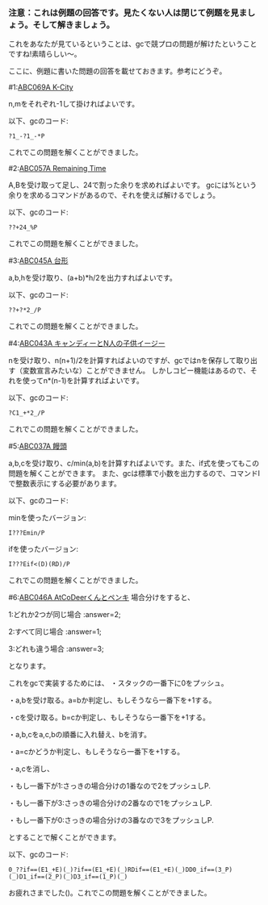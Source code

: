 ### **注意：これは例題の回答です。見たくない人は閉じて例題を見ましょう。そして解きましょう。**



























































これをあなたが見ているということは、gcで競プロの問題が解けたということですね!素晴らしい～。

ここに、例題に書いた問題の回答を載せておきます。参考にどうぞ。

#1:[ABC069A K-City](https://atcoder.jp/contests/abc069/tasks/abc069_a)

n,mをそれぞれ-1して掛ければよいです。

以下、gcのコード:

`?1_-?1_-*P` 

これでこの問題を解くことができました。



#2:[ABC057A Remaining Time](https://atcoder.jp/contests/abc057/tasks/abc057_a)

A,Bを受け取って足し、24で割った余りを求めればよいです。
gcには%という余りを求めるコマンドがあるので、それを使えば解けるでしょう。

以下、gcのコード:

`??+24_%P`

これでこの問題を解くことができました。



#3:[ABC045A 台形](https://atcoder.jp/contests/abc045/tasks/abc045_a)

a,b,hを受け取り、(a+b)*h/2を出力すればよいです。

以下、gcのコード:

`??+?*2_/P`

これでこの問題を解くことができました。 



#4:[ABC043A キャンディーとN人の子供イージー](https://atcoder.jp/contests/abc043/tasks/abc043_a)

nを受け取り、n(n+1)/2を計算すればよいのですが、gcではnを保存して取り出す（変数宣言みたいな）ことができません。
しかしコピー機能はあるので、それを使ってn*(n-1)を計算すればよいです。

以下、gcのコード:

`?C1_+*2_/P`

これでこの問題を解くことができました。
 
 
 
#5:[ABC037A 饅頭](https://atcoder.jp/contests/abc037/tasks/abc037_a)

a,b,cを受け取り、c/min(a,b)を計算すればよいです。また、if式を使ってもこの問題を解くことができます。
また、gcは標準で小数を出力するので、コマンドIで整数表示にする必要があります。

以下、gcのコード:

minを使ったバージョン:

`I???Emin/P`

ifを使ったバージョン:

`I???Eif<(D)(RD)/P`

これでこの問題を解くことができました。



#6:[ABC046A AtCoDeerくんとペンキ](https://atcoder.jp/contests/abc046/tasks/abc046_a)
場合分けをすると、

1:どれか2つが同じ場合 :answer=2;

2:すべて同じ場合      :answer=1;

3:どれも違う場合      :answer=3;

となります。

これをgcで実装するためには、
・スタックの一番下に0をプッシュ。

・a,bを受け取る。a=bか判定し、もしそうなら一番下を+1する。

・cを受け取る。b=cか判定し、もしそうなら一番下を+1する。

・a,b,cをa,c,bの順番に入れ替え、bを消す。

・a=cかどうか判定し、もしそうなら一番下を+1する。

・a,cを消し、

 ・もし一番下が1:さっきの場合分けの1番なので2をプッシュしP.

 ・もし一番下が3:さっきの場合分けの2番なので1をプッシュしP.

 ・もし一番下が0:さっきの場合分けの3番なので3をプッシュしP.

とすることで解くことができます。

以下、gcのコード:

 `0_??if==(E1_+E)(_)?if==(E1_+E)(_)RDif==(E1_+E)(_)DD0_if==(3_P)(_)D1_if==(2_P)(_)D3_if==(1_P)(_)`

お疲れさまでした()。これでこの問題を解くことができました。
